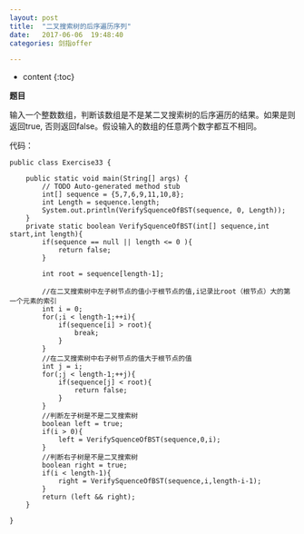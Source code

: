 ```yaml
---
layout: post
title:  "二叉搜索树的后序遍历序列"
date:   2017-06-06  19:48:40
categories: 剑指offer

---
```


* content
{:toc}

**题目**

输入一个整数数组，判断该数组是不是某二叉搜索树的后序遍历的结果。如果是则返回true, 否则返回false。假设输入的数组的任意两个数字都互不相同。

代码：

	public class Exercise33 {

		public static void main(String[] args) {
			// TODO Auto-generated method stub
			int[] sequence = {5,7,6,9,11,10,8};
			int Length = sequence.length;
			System.out.println(VerifySquenceOfBST(sequence, 0, Length));
		}
		private static boolean VerifySquenceOfBST(int[] sequence,int start,int length){
			if(sequence == null || length <= 0 ){
				return false;
			}
			
			int root = sequence[length-1];
			
			//在二叉搜索树中左子树节点的值小于根节点的值,i记录比root（根节点）大的第一个元素的索引  
			int i = 0;
			for(;i < length-1;++i){
				if(sequence[i] > root){
					break;
				}
			}
			//在二叉搜索树中右子树节点的值大于根节点的值
			int j = i;
			for(;j < length-1;++j){
				if(sequence[j] < root){
					return false;
				}
			}
			//判断左子树是不是二叉搜索树
			boolean left = true;
			if(i > 0){
				left = VerifySquenceOfBST(sequence,0,i);
			}
			//判断右子树是不是二叉搜索树
			boolean right = true;
			if(i < length-1){
				right = VerifySquenceOfBST(sequence,i,length-i-1);
			}
			return (left && right);
		}

	}
